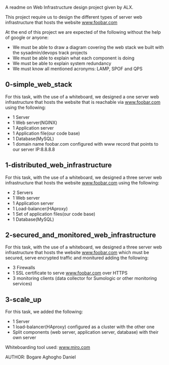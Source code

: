 A readme on Web Infrastructure design project given by ALX.

This project require us to design the different types of server web infrastructure that hosts the website www.foobar.com

At the end of this project we are expected of the following without the help of google or anyone:
* We must be able to draw a diagram covering the web stack we built with the sysadmin/devops track projects
* We must be able to explain what each component is doing
* We must be able to explain system redundancy
* We must know all mentioned acronyms: LAMP, SPOF and QPS

## 0-simple_web_stack
For this task, with the use of a whiteboard, we designed a one server web infrastructure that hosts the website that is reachable via www.foobar.com using the following:
* 1 Server
* 1 Web server(NGINX)
* 1 Application server
* 1 Application file(our code base)
* 1 Database(MySQL)
* 1 domain name foobar.com configured with www record that points to our server IP:8.8.8.8

## 1-distributed_web_infrastructure
For this task, with the use of a whiteboard, we designed a three server web infrastructure that hosts the website www.foobar.com using the following:
* 2 Servers
* 1 Web server
* 1 Application server
* 1 Load-balancer(HAproxy)
* 1 Set of application files(our code base)
* 1 Database(MySQL)

## 2-secured_and_monitored_web_infrastructure
For this task, with the use of a whiteboard, we designed a three server web infrastructure that hosts the website www.foobar.com which must be secured, serve encrypted traffic and monitured adding the following:
* 3 Firewalls
* 1 SSL certificate to serve www.foobar.com over HTTPS
* 3 monitoring clients (data collector for Sumologic or other monitoring services)

## 3-scale_up
For this task, we added the following:
* 1 Server
* 1 load-balancer(HAproxy) configured as a cluster with the other one
* Split components (web server, application server, database) with their own server

Whiteboarding tool used: www.miro.com

AUTHOR:
Bogare Aghogho Daniel
